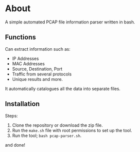 # About

A simple automated PCAP file information parser written in bash.

## Functions

Can extract information such as:

* IP Addresses
* MAC Addresses
* Source, Destination, Port
* Traffic from several protocols
* Unique results
and more.

It automatically catalogues all the data into separate files. 

## Installation

Steps: 

1. Clone the repository or download the zip file.
2. Run the `make.sh` file with root permissions to set up the tool.
3. Run the tool; `bash pcap-parser.sh`.

and done!